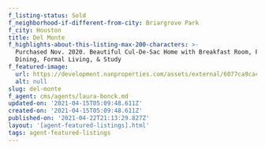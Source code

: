 ```yaml
---
f_listing-status: Sold
f_neighborhood-if-different-from-city: Briargrove Park
f_city: Houston
title: Del Monte
f_highlights-about-this-listing-max-200-characters: >-
  Purchased Nov. 2020. Beautiful Cul-De-Sac Home with Breakfast Room, Formal
  Dining, Formal Living, & Study
f_featured-image:
  url: https://development.nanproperties.com/assets/external/6077ca9cac4c25cd2628b0a0_6027674a2421cimg-1-4.jpeg
  alt: null
slug: del-monte
f_agent: cms/agents/laura-bonck.md
updated-on: '2021-04-15T05:09:48.611Z'
created-on: '2021-04-15T05:09:48.611Z'
published-on: '2021-04-22T21:13:29.827Z'
layout: '[agent-featured-listings].html'
tags: agent-featured-listings
---
```



